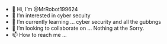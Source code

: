 - 👋 Hi, I’m @MrRobot199624
- 👀 I’m interested in cyber secuity
- 🌱 I’m currently learning ... cyber security and all the gubbngs
- 💞️ I’m looking to collaborate on ... Nothing at the Sorry.
- 📫 How to reach me ... 

<!---
MrRobot199624/MrRobot199624 is a ✨ special ✨ repository because its `README.md` (this file) appears on your GitHub profile.
You can click the Preview link to take a look at your changes.
--->
